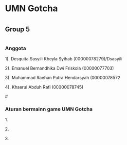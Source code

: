 # UMN Gotcha 
# <h2>Group 5</h2>
# <h3>Anggota</h3>
<p>1). Desquita Sasyili Kheyla Syihab (00000078279)/Dsasyili</p>
<p>2). Emanuel Bernandhika Dwi Friskola (00000077703)</p>
<p>3). Muhammad Raehan Putra Hendarsyah (00000078572</p>
<p>4). Khaerul Abduh Rafi (00000078745)</p>

#<h3>Aturan bermainn game UMN Gotcha</h3>
<p>1.</p>
<p>2.</p>
<p>3.</p>

